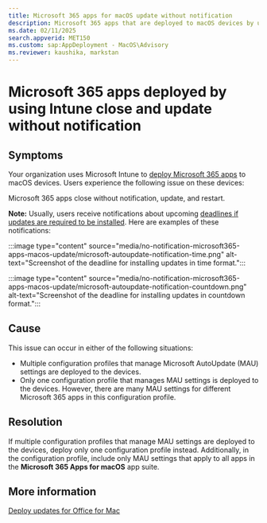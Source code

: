 ```yaml
---
title: Microsoft 365 apps for macOS update without notification
description: Microsoft 365 apps that are deployed to macOS devices by using Intune close and update without notification.
ms.date: 02/11/2025
search.appverid: MET150
ms.custom: sap:AppDeployment - MacOS\Advisory
ms.reviewer: kaushika, markstan
---
```

# Microsoft 365 apps deployed by using Intune close and update without notification

## Symptoms

Your organization uses Microsoft Intune to [deploy Microsoft 365 apps](/mem/intune/apps/apps-add-office365-macos) to macOS devices. Users experience the following issue on these devices:

Microsoft 365 apps close without notification, update, and restart.

**Note:** Usually, users receive notifications about upcoming [deadlines if updates are required to be installed](/deployoffice/mac/mau-deadline). Here are examples of these notifications:

:::image type="content" source="media/no-notification-microsoft365-apps-macos-update/microsoft-autoupdate-notification-time.png" alt-text="Screenshot of the deadline for installing updates in time format.":::

:::image type="content" source="media/no-notification-microsoft365-apps-macos-update/microsoft-autoupdate-notification-countdown.png" alt-text="Screenshot of the deadline for installing updates in countdown format.":::

## Cause

This issue can occur in either of the following situations:

- Multiple configuration profiles that manage Microsoft AutoUpdate (MAU) settings are deployed to the devices.
- Only one configuration profile that manages MAU settings is deployed to the devices. However, there are many MAU settings for different Microsoft 365 apps in this configuration profile.

## Resolution

If multiple configuration profiles that manage MAU settings are deployed to the devices, deploy only one configuration profile instead. Additionally, in the configuration profile, include only MAU settings that apply to all apps in the **Microsoft 365 Apps for macOS** app suite.

## More information

[Deploy updates for Office for Mac](/deployoffice/mac/deploy-updates-for-office-for-mac)
